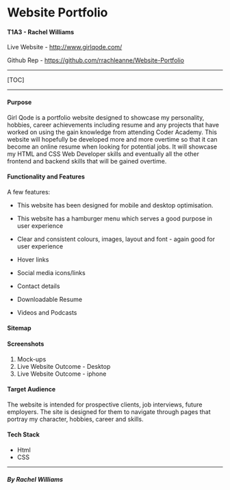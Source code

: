 # Website Portfolio

#### T1A3 - Rachel Williams

Live Website - http://www.girlqode.com/

Github Rep - https://github.com/rrachleanne/Website-Portfolio

------



[TOC]

------

#### Purpose

Girl Qode is a portfolio website designed to showcase my personality, hobbies, career achievements including resume and any projects that have worked on using the gain knowledge from attending Coder Academy. This website will hopefully be developed more and more overtime so that it can become an online resume when looking for potential jobs. It will showcase my HTML and CSS Web Developer skills and eventually all the other frontend and backend skills that will be gained overtime. 

#### Functionality and Features

 A few features:

- This website has been designed for mobile and desktop optimisation.

-  This website has a hamburger menu which serves a good purpose in user experience
- Clear and consistent colours, images, layout and font - again good for user experience
- Hover links
- Social media icons/links
- Contact details
- Downloadable Resume
- Videos and Podcasts

#### Sitemap



#### Screenshots

1. Mock-ups
2. Live Website Outcome - Desktop
3. Live Website Outcome - iphone



#### Target Audience

The website is intended for prospective clients, job interviews, future employers. The site is designed for them to navigate through pages that portray my character, hobbies, career and skills. 

#### Tech Stack

- Html
- CSS

------



##### *By Rachel Williams*